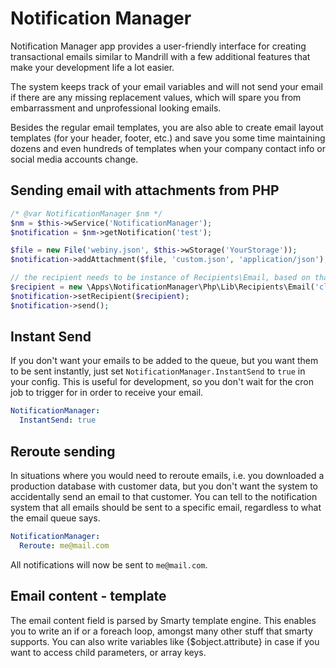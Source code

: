 # Notification Manager

Notification Manager app provides a user-friendly interface for creating transactional emails
similar to Mandrill with a few additional features that make your development life a lot easier.

The system keeps track of your email variables and will not send your email if there are any missing replacement values,
which will spare you from embarrassment and unprofessional looking emails. 

Besides the regular email templates, you are also able to create email layout templates (for your header, footer, etc.) 
and save you some time maintaining dozens and even hundreds of templates when your company contact info or social media accounts change.

## Sending email with attachments from PHP

```php
/* @var NotificationManager $nm */
$nm = $this->wService('NotificationManager');
$notification = $nm->getNotification('test');

$file = new File('webiny.json', $this->wStorage('YourStorage'));
$notification->addAttachment($file, 'custom.json', 'application/json');

// the recipient needs to be instance of Recipients\Email, based on that notification manager know what type of notification to send
$recipient = new \Apps\NotificationManager\Php\Lib\Recipients\Email('client@gmail.com', 'ClientName');
$notification->setRecipient($recipient);
$notification->send();
```

## Instant Send

If you don't want your emails to be added to the queue, but you want them to be sent instantly, just set `NotificationManager.InstantSend`
to `true` in your config. This is useful for development, so you don't wait for the cron job to trigger for in order to receive your email.

```yaml
NotificationManager:
  InstantSend: true
```

## Reroute sending

In situations where you would need to reroute emails, i.e. you downloaded a production database with customer data, but you don't want the system
to accidentally send an email to that customer. You can tell to the notification system that all emails should be sent to a specific email,
regardless to what the email queue says.

```yaml
NotificationManager:
  Reroute: me@mail.com
```

All notifications will now be sent to `me@mail.com`.


## Email content - template

The email content field is parsed by Smarty template engine. This enables you to write an if or a foreach loop, amongst many other stuff that smarty supports.
You can also write variables like {$object.attribute} in case if you want to access child parameters, or array keys.